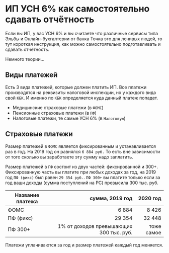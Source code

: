 # ИП УСН 6% как самостоятельно сдавать отчётность

Если вы ИП, у вас УСН 6% и вы считаете что различные сервисы типа Эльбы и Онлайн-бухгалтерии от банка Точка это для ленивых людей, то тут короткая инструкция, как можно самостоятельно подготавливать и сдавать отчетность.

Немного теории...

## Виды платежей

Есть 3 вида платежей, которые должен платить ИП. Все платежи производятся на реквизиты налоговой инспекции, но у каждого вида свой `КБК`. И именно по `КБК` определяется куда данный платеж попадет.

- Медицинские страховые платежи (в `ФОМС`)
- Пенсионные страховые платежи (в `ПФ`)
- Налоговые платежи, те самые УСН 6% (в `Налоговую`)

## Страховые платежи

Размер платежей в `ФОМС` является фиксированным и устанавливается раз в год. На 2019 год он равнялся `6 884 руб.` То есть вне зависимости от того сколько вы заработаете эту сумму надо заплатить.

Размер платежей в `ПФ` состоит из двух частей: фиксированной и 300+. Фиксированную часть вы платите при любых доходах за год, на 2019 год `ПФ (фикс)` был равен `29 354 руб.`. `ПФ 300+` вы платите только если за год ваши доходы (сумма поступлений на РС) превысила 300 тыс. руб.
 
 | Название платежа | сумма, 2019 год | 2020 год |
 | ------------- |------:| -----:|
 | ФОМС      |  6 884 |  8 426 |
 | ПФ (фикс) | 29 354 | 32 448 |
 | ПФ 300+   | 1% от доходов превышающих 300 тыс. руб. | тоже самое |

Платежи уплачиваются за год и размер платежей каждый год меняется.
